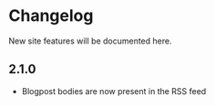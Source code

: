 # Changelog

New site features will be documented here.

## 2.1.0

- Blogpost bodies are now present in the RSS feed
